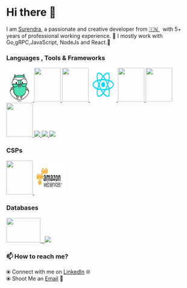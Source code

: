 # Hi there 👋

I am [Surendra](https://www.linkedin.com/in/sudosuperuser/), a passionate and creative developer from [🇮🇳 ](https://en.wikipedia.org/wiki/India)&nbsp; with 5+ years of professional working experience. 🎯
I mostly work with Go,gRPC,JavaScript, NodeJs and React.🚀


### Languages , Tools & Frameworks
<p float="left">
   <a href="https://golang.org/" target="_blank" >
    <img src="https://github.com/comradesurendra/comradesurendra/blob/master/assets/golang.gif"  height="90" width="70" />
  </a>
   <a href="https://grpc.io/" target="_blank" >
    <img src="https://grpc.io/img/logos/grpc-icon-color.png"  height="90" width="70" />
  </a>
   <a href="https://developers.google.com/protocol-buffers/" target="_blank" >
    <img src="https://miro.medium.com/v2/resize:fit:960/1*2G7HXILlV5MUIHeNjiYZPA.png"  height="90" width="70" />
  </a>
  <a href="https://reactjs.org" target="_blank" >
    <img src="https://github.com/comradesurendra/comradesurendra/blob/master/assets/React.gif"  height="90" width="70" />
  </a>
<!--    <a href="https://www.docker.com/" target="_blank" >
    <img src="https://github.com/comradesurendra/comradesurendra/blob/master/assets/docker.gif"  height="90" width="70" /> 
  </a> -->
   <a href="https://www.w3.org/wiki/The_web_standards_model_-_HTML_CSS_and_JavaScript" target="_blank" >
    <img src="https://media.tenor.com/images/b05a25cd76991f2857e1eab1511804a3/tenor.gif" height="90" width="70" />
  </a>
   <a href="https://www.python.org/" target="_blank" >
    <img src="https://user-images.githubusercontent.com/41782385/59523230-55488280-8f03-11e9-9abe-e8e0f3d9a245.gif" height="90" width="70" />
  </a>
    <a href="https://nextjs.org/" target="_blank">
      <img src="https://miro.medium.com/max/650/0*UDc8KYYpxxn2ynWe.jpg" height="90" width="70" />
   </a>
  <a href="https://nodejs.org/" target="_blank" >
    <img src="https://qph.fs.quoracdn.net/main-qimg-d999745eca608e662e9acd52f42e54b3"  height="110" />
  </a>
  <a href="https://getbootstrap.com/" target="_blank" >
    <img src="https://cdn-images-1.medium.com/max/2000/1*9HanDsRU11ZMsgDGJwN96w.png"  height="70" /> 
  </a>
  <a href="https://kafka.apache.org/" target="_blank" >
    <img src="https://kafka.apache.org/logos/kafka_logo--simple.png"  height="90" />
  </a>
 </p> 
  
### CSPs
  
 <p float="left">
   <a href="https://firebase.google.com/" target="_blank" >
    <img src="https://cdn.dribbble.com/users/6295/screenshots/6509850/f.gif"  height="90" width="70" />
  </a> 
<!--   <a href="https://www.digitalocean.com/" target="_blank" >
    <img src="https://github.com/comradesurendra/comradesurendra/blob/master/assets/do.gif"  height="90" width="80" />
  </a>  -->
  <a href="https://aws.amazon.com/" target="_blank" >
    <img src="https://github.com/comradesurendra/comradesurendra/blob/master/assets/aws.gif"  height="90" width="80" />
  </a>
 </p>

### Databases
  
 <p float="left">
  <a href="https://www.mysql.com/" target="_blank" >
    <img src="https://download.logo.wine/logo/MySQL/MySQL-Logo.wine.png" height="65" width="90" />&nbsp;&nbsp;
  </a>
<!--    <a href="https://www.postgresql.org/" target="_blank" >
    <img src="https://download.logo.wine/logo/PostgreSQL/PostgreSQL-Logo.wine.png" height="90" />&nbsp;&nbsp;
  </a> -->
  <a href="https://www.mongodb.com/" target="_blank" >
    <img src="https://doc.octoperf.com/monitoring/create-connection/mongodb/img/mongodb-logo.png" height="70" />
  </a>
</p>

### 📫 How to reach me? 

  ⦿ Connect with me on [LinkedIn](https://www.linkedin.com/in/sudosuperuser/) 
  🌐 <br>
  ⦿ Shoot Me an [Email](mailto:surendra10080@gmail.com) 💌 <br>
